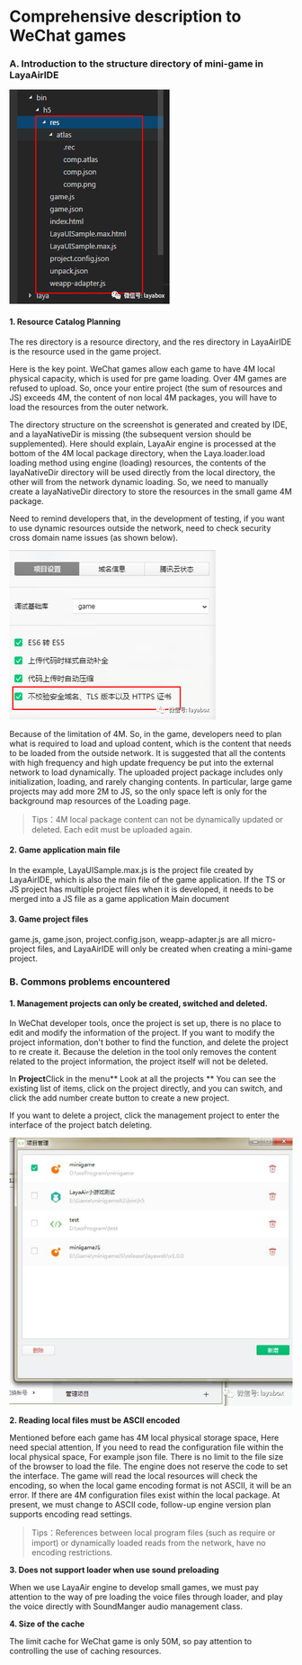 # Comprehensive description to WeChat games

### A. Introduction to the structure directory of mini-game in LayaAirIDE

![img](img/1.png) 

#### 1. Resource Catalog Planning

The res directory is a resource directory, and the res directory in LayaAirIDE is the resource used in the game project.

Here is the key point. WeChat games allow each game to have 4M local physical capacity, which is used for pre game loading. Over 4M games are refused to upload. So, once your entire project (the sum of resources and JS) exceeds 4M, the content of non local 4M packages, you will have to load the resources from the outer network.

The directory structure on the screenshot is generated and created by IDE, and a layaNativeDir is missing (the subsequent version should be supplemented). Here should explain, LayaAir engine is processed at the bottom of the 4M local package directory, when the Laya.loader.load loading method using engine (loading) resources, the contents of the layaNativeDir directory will be used directly from the local directory, the other will from the network dynamic loading. So, we need to manually create a layaNativeDir directory to store the resources in the small game 4M package.

Need to remind developers that, in the development of testing, if you want to use dynamic resources outside the network, need to check security cross domain name issues (as shown below).

![img](img/2.png) 

Because of the limitation of 4M. So, in the game, developers need to plan what is required to load and upload content, which is the content that needs to be loaded from the outside network. It is suggested that all the contents with high frequency and high update frequency be put into the external network to load dynamically. The uploaded project package includes only initialization, loading, and rarely changing contents. In particular, large game projects may add more 2M to JS, so the only space left is only for the background map resources of the Loading page.

> Tips：4M local package content can not be dynamically updated or deleted. Each edit must be uploaded again.

#### 2. Game application main file

In the example, LayaUISample.max.js is the project file created by LayaAirIDE, which is also the main file of the game application. If the TS or JS project has multiple project files when it is developed, it needs to be merged into a JS file as a game application Main document

#### 3. Game project files

game.js, game.json, project.config.json, weapp-adapter.js are all micro-project files, and LayaAirIDE will only be created when creating a mini-game project.

### B. Commons problems encountered

#### 1. Management projects can only be created, switched and deleted.

In WeChat developer tools, once the project is set up, there is no place to edit and modify the information of the project. If you want to modify the project information, don't bother to find the function, and delete the project to re create it. Because the deletion in the tool only removes the content related to the project information, the project itself will not be deleted.

In **Project**Click in the menu** Look at all the projects ** You can see the existing list of items, click on the project directly, and you can switch, and click the add number create button to create a new project.

If you want to delete a project, click the management project to enter the interface of the project batch deleting.

![img](img/4.jpg) 

**2. Reading local files must be ASCII encoded**

Mentioned before each game has 4M local physical storage space, Here need special attention, If you need to read the configuration file within the local physical space, For example json file. There is no limit to the file size of the browser to load the file. The engine does not reserve the code to set the interface. The game will read the local resources will check the encoding, so when the local game encoding format is not ASCII, it will be an error. If there are 4M configuration files exist within the local package. At present, we must change to ASCII code, follow-up engine version plan supports encoding read settings.

> Tips：References between local program files (such as require or import) or dynamically loaded reads from the network, have no encoding restrictions.

**3. Does not support loader when use sound preloading**

When we use LayaAir engine to develop small games, we must pay attention to the way of pre loading the voice files through loader, and play the voice directly with SoundManger audio management class.

**4. Size of the cache**

The limit cache for WeChat game is only 50M, so pay attention to controlling the use of caching resources.